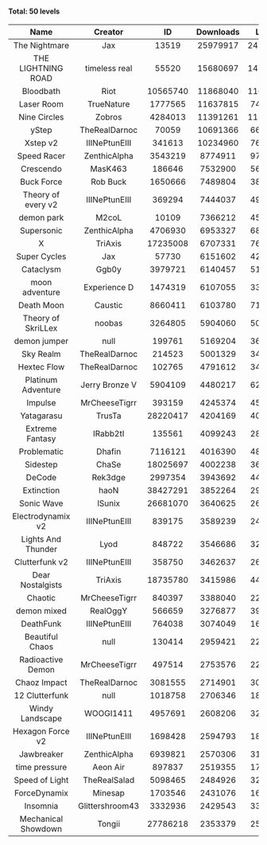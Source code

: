 #### Total: 50 levels

| Name | Creator | ID | Downloads | Likes |
|:---:|:---:|:---:|:---:|:---:|
| The Nightmare | Jax | 13519 | 25979917 | 2411753
| THE LIGHTNING ROAD | timeless real | 55520 | 15680697 | 1434126
| Bloodbath | Riot | 10565740 | 11868040 | 1109429
| Laser Room | TrueNature | 1777565 | 11637815 | 743357
| Nine Circles | Zobros | 4284013 | 11391261 | 1181241
| yStep | TheRealDarnoc | 70059 | 10691366 | 665700
| Xstep v2 | IIINePtunEIII | 341613 | 10234960 | 762480
| Speed Racer | ZenthicAlpha | 3543219 | 8774911 | 970378
| Crescendo | MasK463 | 186646 | 7532900 | 565227
| Buck Force | Rob Buck | 1650666 | 7489804 | 386156
| Theory of every v2 | IIINePtunEIII | 369294 | 7444037 | 496605
| demon park | M2coL | 10109 | 7366212 | 450689
| Supersonic | ZenthicAlpha | 4706930 | 6953327 | 680995
| X | TriAxis | 17235008 | 6707331 | 766883
| Super Cycles | Jax | 57730 | 6151602 | 424137
| Cataclysm | Ggb0y | 3979721 | 6140457 | 512857
| moon adventure | Experience D | 1474319 | 6107055 | 333103
| Death Moon  | Caustic | 8660411 | 6103780 | 711601
| Theory of SkriLLex | noobas | 3264805 | 5904060 | 502643
| demon jumper | null | 199761 | 5169204 | 367185
| Sky Realm | TheRealDarnoc | 214523 | 5001329 | 346363
| Hextec Flow | TheRealDarnoc | 102765 | 4791612 | 344157
| Platinum Adventure | Jerry Bronze V | 5904109 | 4480217 | 626044
| Impulse | MrCheeseTigrr | 393159 | 4245374 | 456665
| Yatagarasu  | TrusTa | 28220417 | 4204169 | 403890
| Extreme Fantasy | IRabb2tI | 135561 | 4099243 | 287118
| Problematic | Dhafin | 7116121 | 4016390 | 488752
| Sidestep | ChaSe | 18025697 | 4002238 | 362246
| DeCode | Rek3dge | 2997354 | 3943692 | 444474
| Extinction | haoN | 38427291 | 3852264 | 293335
| Sonic Wave | lSunix | 26681070 | 3640625 | 269999
| Electrodynamix v2 | IIINePtunEIII | 839175 | 3589239 | 248231
| Lights And Thunder | Lyod | 848722 | 3546686 | 321990
| Clutterfunk v2 | IIINePtunEIII | 358750 | 3462637 | 267122
| Dear Nostalgists | TriAxis | 18735780 | 3415986 | 440198
| Chaotic | MrCheeseTigrr | 840397 | 3388040 | 223112
| demon mixed | RealOggY | 566659 | 3276877 | 391419
| DeathFunk | IIINePtunEIII | 764038 | 3074049 | 160399
| Beautiful Chaos | null | 130414 | 2959421 | 223928
| Radioactive Demon | MrCheeseTigrr | 497514 | 2753576 | 224150
| Chaoz Impact | TheRealDarnoc | 3081555 | 2714901 | 308572
| 12 Clutterfunk | null | 1018758 | 2706346 | 185902
| Windy Landscape | WOOGI1411 | 4957691 | 2608206 | 324006
| Hexagon Force v2 | IIINePtunEIII | 1698428 | 2594793 | 180772
| Jawbreaker | ZenthicAlpha | 6939821 | 2570306 | 318281
| time pressure | Aeon Air | 897837 | 2519355 | 173846
| Speed of Light | TheRealSalad | 5098465 | 2484926 | 321093
| ForceDynamix | Minesap | 1703546 | 2431076 | 169698
| Insomnia | Glittershroom43 | 3332936 | 2429543 | 331909
| Mechanical Showdown | Tongii | 27786218 | 2353379 | 257119
